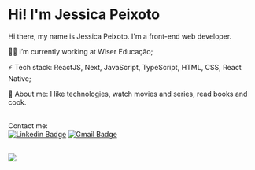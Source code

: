 
# <h1 align="left">Hi! I'm Jessica Peixoto</h1>

Hi there, my name is Jessica Peixoto. I'm a front-end web developer. 



👩‍💻 I’m currently working at Wiser Educação;

⚡ Tech stack: ReactJS, Next, JavaScript, TypeScript, HTML, CSS, React Native;

💬 About me: I like technologies, watch movies and series, read books and cook.

<br/> Contact me: <br/>  [![Linkedin Badge](https://img.shields.io/badge/-JessicaPeixoto-blue?style=flat-square&logo=Linkedin&logoColor=white&link=https://www.linkedin.com/in/jessicafpx/)](https://www.linkedin.com/in/jessicafpx/) [![Gmail Badge](https://img.shields.io/badge/-jessica.fpeixoto@gmail.com-c14438?style=flat-square&logo=Gmail&logoColor=white&link=mailto:jessica.fpeixoto@gmail.com)](mailto:jessica.fpeixoto@gmail.com)

<br/>

<a href="#">
  <!-- Change the `github-readme-stats.anuraghazra1.vercel.app` to `github-readme-stats.vercel.app`  -->
  <img align="center" src="https://github-readme-stats.vercel.app/api/top-langs/?username=jessicafpx&layout=compact&theme=buefy" />
</a>



